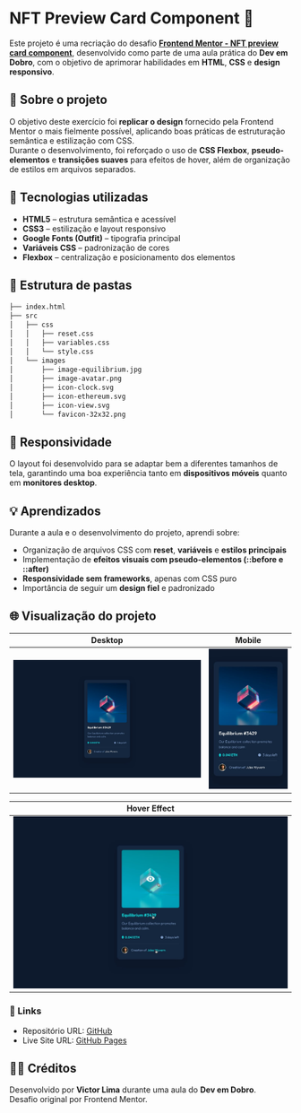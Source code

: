 
# NFT Preview Card Component 💎

Este projeto é uma recriação do desafio [**Frontend Mentor - NFT preview card component**](https://www.frontendmentor.io/challenges/nft-preview-card-component-SbdUL_w0U), desenvolvido como parte de uma aula prática do **Dev em Dobro**, com o objetivo de aprimorar habilidades em **HTML**, **CSS** e **design responsivo**.

## 🧠 Sobre o projeto

O objetivo deste exercício foi **replicar o design** fornecido pela Frontend Mentor o mais fielmente possível, aplicando boas práticas de estruturação semântica e estilização com CSS.  
Durante o desenvolvimento, foi reforçado o uso de **CSS Flexbox**, **pseudo-elementos** e **transições suaves** para efeitos de hover, além de organização de estilos em arquivos separados.

## 🚀 Tecnologias utilizadas

- **HTML5** – estrutura semântica e acessível  
- **CSS3** – estilização e layout responsivo  
- **Google Fonts (Outfit)** – tipografia principal  
- **Variáveis CSS** – padronização de cores  
- **Flexbox** – centralização e posicionamento dos elementos  

## 🧩 Estrutura de pastas

```
├── index.html
├── src
│   ├── css
│   │   ├── reset.css
│   │   ├── variables.css
│   │   └── style.css
│   └── images
│       ├── image-equilibrium.jpg
│       ├── image-avatar.png
│       ├── icon-clock.svg
│       ├── icon-ethereum.svg
│       ├── icon-view.svg
│       └── favicon-32x32.png
```

## 📱 Responsividade

O layout foi desenvolvido para se adaptar bem a diferentes tamanhos de tela, garantindo uma boa experiência tanto em **dispositivos móveis** quanto em **monitores desktop**.

## 💡 Aprendizados

Durante a aula e o desenvolvimento do projeto, aprendi sobre:
- Organização de arquivos CSS com **reset**, **variáveis** e **estilos principais**  
- Implementação de **efeitos visuais com pseudo-elementos (::before e ::after)**  
- **Responsividade sem frameworks**, apenas com CSS puro  
- Importância de seguir um **design fiel** e padronizado  

## 🌐 Visualização do projeto

| Desktop | Mobile |
|----------|---------|
| ![](design/desktop-design.jpg) | ![](design/mobile-design.jpg)

| Hover Effect |
|----------|
| ![](design/active-states.jpg)

### 🔗 Links
- Repositório URL: [GitHub](https://github.com/RandolphVH/NFT-Preview-Card-Component)
- Live Site URL: [GitHub Pages](https://randolphvh.github.io/NFT-Preview-Card-Component/)

## 🧑‍💻 Créditos

Desenvolvido por **Victor Lima** durante uma aula do **Dev em Dobro**.  
Desafio original por Frontend Mentor.
